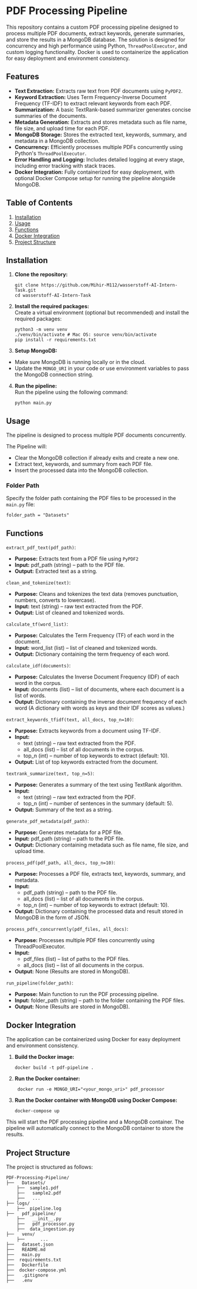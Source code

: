 # PDF Processing Pipeline

This repository contains a custom PDF processing pipeline designed to process multiple PDF documents, extract keywords, generate summaries, and store the results in a MongoDB database. The solution is designed for concurrency and high performance using Python, `ThreadPoolExecutor`, and custom logging functionality. Docker is used to containerize the application for easy deployment and environment consistency.

## Features

- **Text Extraction:** Extracts raw text from PDF documents using `PyPDF2`.
- **Keyword Extraction:** Uses Term Frequency-Inverse Document Frequency (TF-IDF) to extract relevant keywords from each PDF.
- **Summarization:** A basic TextRank-based summarizer generates concise summaries of the documents.
- **Metadata Generation:** Extracts and stores metadata such as file name, file size, and upload time for each PDF.
- **MongoDB Storage:** Stores the extracted text, keywords, summary, and metadata in a MongoDB collection.
- **Concurrency:** Efficiently processes multiple PDFs concurrently using Python's `ThreadPoolExecutor`.
- **Error Handling and Logging:** Includes detailed logging at every stage, including error tracking with stack traces.
- **Docker Integration:** Fully containerized for easy deployment, with optional Docker Compose setup for running the pipeline alongside MongoDB.

## Table of Contents

1. [Installation](#installation)
2. [Usage](#usage)
3. [Functions](#functions)
4. [Docker Integration](#docker-integration)
5. [Project Structure](#project-structure)

## Installation

1. **Clone the repository:**
   ```
   git clone https://github.com/Mihir-M112/wasserstoff-AI-Intern-Task.git
   cd wasserstoff-AI-Intern-Task
   ```


2. **Install the required packages:**  
Create a virtual environment (optional but recommended) and install the required packages:
   ```
   python3 -m venv venv
   ./venv/bin/activate # Mac OS: source venv/bin/activate
   pip install -r requirements.txt
   ```

3. **Setup MongoDB:**  

- Make sure MongoDB is running locally or in the cloud.
- Update the `MONGO_URI` in your code or use environment variables to pass the MongoDB connection string.

4. **Run the pipeline:**  
   Run the pipeline using the following command:
   ```
   python main.py
   ```

## Usage

The pipeline is designed to process multiple PDF documents concurrently.

The Pipeline will:
- Clear the MongoDB collection if already exits and create a new one.
- Extract text, keywords, and summary from each PDF file.
- Insert the processed data into the MongoDB collection.

### Folder Path
Specify the folder path containing the PDF files to be processed in the `main.py` file:
```
folder_path = "Datasets"
```

## Functions
`extract_pdf_text(pdf_path)`:
- **Purpose:** Extracts text from a PDF file using `PyPDF2`
- **Input:** pdf_path (string) – path to the PDF file.
- **Output:** Extracted text as a string.

`clean_and_tokenize(text)`:
- **Purpose:** Cleans and tokenizes the text data (removes punctuation, numbers, converts to lowercase).
- **Input:** text (string) – raw text extracted from the PDF.
- **Output:** List of cleaned and tokenized words.

`calculate_tf(word_list)`:
- **Purpose:** Calculates the Term Frequency (TF) of each word in the document.
- **Input:** word_list (list) – list of cleaned and tokenized words.
- **Output:** Dictionary containing the term frequency of each word.

`calculate_idf(documents)`:
- **Purpose:** Calculates the Inverse Document Frequency (IDF) of each word in the corpus.
- **Input:** documents (list) – list of documents, where each document is a list of words.
- **Output:** Dictionary containing the inverse document frequency of each word (A dictionary with words as keys and their IDF scores as values.)

`extract_keywords_tfidf(text, all_docs, top_n=10)`:
- **Purpose:** Extracts keywords from a document using TF-IDF.
- **Input:**
  - text (string) – raw text extracted from the PDF.
  - all_docs (list) – list of all documents in the corpus.
  - top_n (int) – number of top keywords to extract (default: 10).
- **Output:** List of top keywords extracted from the document.

`textrank_summarize(text, top_n=5)`:
- **Purpose:** Generates a summary of the text using TextRank algorithm.
- **Input:**
  - text (string) – raw text extracted from the PDF.
  - top_n (int) – number of sentences in the summary (default: 5).
- **Output:** Summary of the text as a string.

`generate_pdf_metadata(pdf_path)`:
- **Purpose:** Generates metadata for a PDF file.
- **Input:** pdf_path (string) – path to the PDF file.
- **Output:** Dictionary containing metadata such as file name, file size, and upload time.

`process_pdf(pdf_path, all_docs, top_n=10)`:
- **Purpose:** Processes a PDF file, extracts text, keywords, summary, and metadata.
- **Input:**
  - pdf_path (string) – path to the PDF file.
  - all_docs (list) – list of all documents in the corpus.
  - top_n (int) – number of top keywords to extract (default: 10).
- **Output:** Dictionary containing the processed data and result stored in MongoDB in the form of JSON.

`process_pdfs_concurrently(pdf_files, all_docs)`:
- **Purpose:** Processes multiple PDF files concurrently using ThreadPoolExecutor.
- **Input:**
  - pdf_files (list) – list of paths to the PDF files.
  - all_docs (list) – list of all documents in the corpus.
- **Output:** None (Results are stored in MongoDB).

`run_pipeline(folder_path)`:
- **Purpose:** Main function to run the PDF processing pipeline.
- **Input:** folder_path (string) – path to the folder containing the PDF files.
- **Output:** None (Results are stored in MongoDB).

## Docker Integration

The application can be containerized using Docker for easy deployment and environment consistency.

1. **Build the Docker image:**
   ```
   docker build -t pdf-pipeline .
   ```
2. **Run the Docker container:**
   ```
    docker run -e MONGO_URI="<your_mongo_uri>" pdf_processor

    ```
3. **Run the Docker container with MongoDB using Docker Compose:**
    ```
    docker-compose up
    ```
  
This will start the PDF processing pipeline and a MongoDB container. The pipeline will automatically connect to the MongoDB container to store the results.


## Project Structure

The project is structured as follows:

```
PDF-Processing-Pipeline/ 
├──   Datasets/
    ├──  sample1.pdf
    ├──   sample2.pdf
    ├──   ...
├── logs/
    ├──  pipeline.log
├──   pdf_pipeline/   
    ├──   __init__.py
    ├──   pdf_processor.py
    ├──  data_ingestion.py
├──   venv/
    ├──      ...
├──   dataset.json
├──   README.md
├──   main.py
├──  requirements.txt
├──   Dockerfile
├──  docker-compose.yml
├──   .gitignore
├──   .env
```